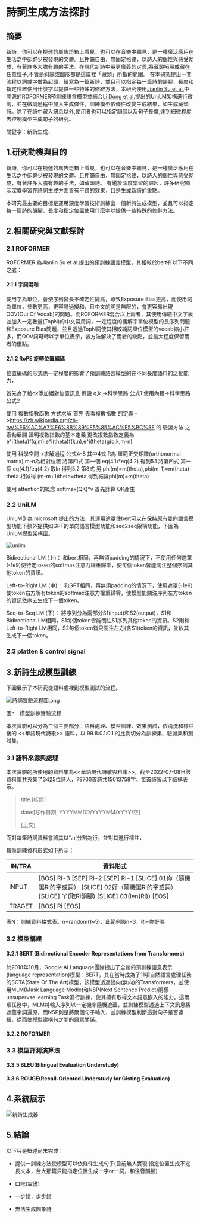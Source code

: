 # 詩詞生成方法探討
<!-- 問小敏 -->

## 摘要
  新詩，你可以在捷運的廣告燈箱上看見，也可以在音樂中聽見，是一種廣泛應用在生活之中卻鮮少被發現的文體。且押韻自由，無固定格律，以詩人的個性與感受砌成，有著許多大膽有趣的手法。在現代新詩中用更廣義的定義,將藏頭拓展成藏在任意位子,不管是斜線或圖形都是這篇裡「藏頭」所指的範圍。
  在本研究提出一套流程以詞或字做為起頭，續寫為一篇新詩，並且可以指定每一篇詩的韻腳、長度和指定位置使用什麼字以提供一些特殊的修辭方法，本研究使用[Jianlin Su et al.](https://arxiv.org/abs/2104.09864)中開源的ROFORMER預訓練語言模型並結合[Li Dong et al.](https://arxiv.org/abs/1905.03197)提出的UniLM架構進行微調，並在微調過程中加入生成條件，訓練模型依條件改變生成結果，如生成藏頭詩。除了在詩中藏入訊息以外,使用者也可以指定韻腳以及句子長度,達到細微程度去控制模型生成句子的研究。

關鍵字：新詩生成、

## 1.研究動機與目的

新詩，你可以在捷運的廣告燈箱上看見，也可以在音樂中聽見，是一種廣泛應用在生活之中卻鮮少被發現的文體。且押韻自由，無固定格律，以詩人的個性與感受砌成，有著許多大膽有趣的手法，如藏頭詩。
有鑑於深度學習的崛起，許多研究顯示深度學習在詩詞生成方面皆有不錯的效果，且是生成新詩的重點。

本研究最主要的目標是運用深度學習技術訓練出一個新詩生成模型，並且可以指定每一篇詩的韻腳、長度和指定位置使用什麼字以提供一些特殊的修辭方法。

## 2.相關研究與文獻探討

### 2.1 ROFORMER

ROFORMER 為Jianlin Su et al.提出的預訓練語言模型，其相較於bert有以下不同之處：

#### 2.1.1 字詞混和

使用字為單位，會使序列變長不確定性變高，導致Exposure Bias更高，而使用詞為單位，參數更高，更容易過擬和，且中文的詞是無限的，會更容易出現OOV(Out Of Vocab)的問題。而ROFORMER混合以上兩者，其使用傳統中文字表並加入一定數量(TopN)的中文常用詞，一定程度的緩解字單位模型的長序列問題和Exposure Bias問題，並且透過TopN詞使其相較純詞單位模型的vocab縮小許多，而OOV詞可轉以字單位表示，該方法解決了兩者的缺點，並最大程度保留兩者的優點。

#### 2.1.2 RoPE 旋轉位置編碼

位置編碼的形式也一定程度的影響了預訓練語言模型的在不同長度語料的泛化能力，

首先為了給qk添加絕對位置訊息 假設 q,k ->科學思路 公式1
使用內積->科學思路 公式2

使用 複數指數函數 方式求解
首先 先看複數指數 的定義 -><https://zh.wikipedia.org/zh-tw/%E6%AC%A7%E6%8B%89%E5%85%AC%E5%BC%8F>
的 驗證方法 之 泰勒展開 證明複數指數的基本定義
更改複數指數定義為e^i(theta)f(q,m),e^i(theta)f(k,n),e^i(theta)g(q,k,m-n)

使用 科學空間->求解過程 公式4-8
其中4式 R為 單範正交矩陣(orthonormal matrix),m-n為相對位置
將第四式 第一個 eq(4.1)*eq(4.2) 得到5.1
將第四式 第一個 eq(4.1)/eq(4.2) 取ln 得到5.2
第8式 另 phi(m)=m(theta),phi(m-1)=m(theta)-theta 相減得 (m-m+1)theta=theta
得到結論phi(m)=m(theta)

使用 attention的概念 softmax(QK)*v
首先計算 QK產生

### 2.2 UniLM

UniLM() 為 microsoft 提出的方法，其運用遮罩使bert可以在保持原有雙向語言模型功能下額外提供如GPT的單向語言模型功能和seq2seq架構功能，下圖為UniLM模型架構圖。

![unilm](./unilm.png)

Bidirectional LM (上)：
和bert相同，再無須padding的情況下，不使用任何遮罩(-1e9)使特定token的softmax注意力權重歸零，使每個token皆能關注整個序列其他token的資訊。

Left-to-Right LM (中)：
和GPT相同，再無須padding的情況下，使用遮罩(-1e9)使token右方所有token的softmax注意力權重歸零，使模型能關注序列左方token的資訊依序去生成下一個token。

Seq-to-Seq LM (下)：
將序列分為兩部分S1(input)和S2(output)，S1和Bidirectional LM相同，S1每個token皆能關注S1序列其他token的資訊。S2則和Left-to-Right LM相同，S2每個token皆只關注左方(含S1)token的資訊，並依其生成下一個token。

### 2.3 platten & control signal

## 3.新詩生成模型訓練

下圖展示了本研究從語料處裡到模型測試的流程。

![詩詞實驗流程圖.png](./詩詞實驗流程圖.png)

圖n：模型訓練實驗流程

本次實驗可以分為三個主要部分：語料處理、模型訓練、效果測試，依清洗和標註後的 <<華語現代詩歌>> 語料，以 99.8:0.1:0.1 的比例切分為訓練集、驗證集和測試集。

### 3.1 語料來源與處理

本次實驗的所使用的資料集為<<華語現代詩歌與料庫>>，截至2022-07-08日該資料庫共蒐集了3425位詩人，79700首詩共15013758字。每首詩皆以下結構表示。

> title:[标题]
>
> date:[写作日期, YYYYMMDD/YYYYMM/YYYY/空]
>
> [正文]

而對每筆詩詞資料會將其以'\n'分割為行，並對其進行標註，

每筆訓練資料形式如下所示：

|IN/TRA|資料形式|
|---   |---     |
|INPUT |[BOS] Ri-3 [SEP] Ri-2 [SEP] Ri-1 [SLICE] 01你（隨機選Ri的字或詞） [SLICE] 02好（隨機選Ri的字或詞） [SLICE] ㄚ(取Ri韻腳) [SLICE] 03(len(Ri)) [EOS]|
|TRAGET|[BOS] Ri [EOS]|

表N：訓練資料格式表。n=random(1~5)，此範例設n=3，Ri=你好嗎

### 3.2 模型構建

#### 3.2.1 BERT (Bidirectional Encoder Representations from Transformers)

於2018年10月，Google AI Language團隊提出了全新的預訓練語意表示(language representation)模型：BERT，其在當時成為了11項自然語言處理任務的SOTA(State Of The Art)模型，該模型透過雙向(無向)的Transformers，並使用MLM(Mask Language Modle)和NSP(Next Sentence Predict)兩樣unsupervse learning Task進行訓練，使其擁有取得文本語意嵌入的能力。這兩項任務中，MLM將輸入序列以一定機率隨機遮蓋，並訓練模型透過上下文訊息將遮蓋字詞還原，而NSP則是將兩個句子輸入，並訓練模型判斷這對句子是否連續，從而使模型建構句之間的語意關係。

#### 3.2.2 ROFORMER

### 3.3 模型評測演算法

#### 3.3.5 BLEU(Bilingual Evaluation Understudy)

#### 3.3.6 ROUGE(Recall-Oriented Understudy for Gisting Evaluation)

## 4.系統展示

![新詩生成器](%E6%96%B0%E8%A9%A9%E7%94%9F%E6%88%90%E5%99%A8.jpeg)

## 5.結論

以下只是概述尚未完成：

* 提供一訓練方法使模型可以依條件生成句子(目前無人實現:指定位置生成不定長文本，台大那篇只能指定位置生成一字or一詞，和注音韻腳)

* 口吃(震盪)

* 一步錯，步步錯

* 無法生成圖象詩
